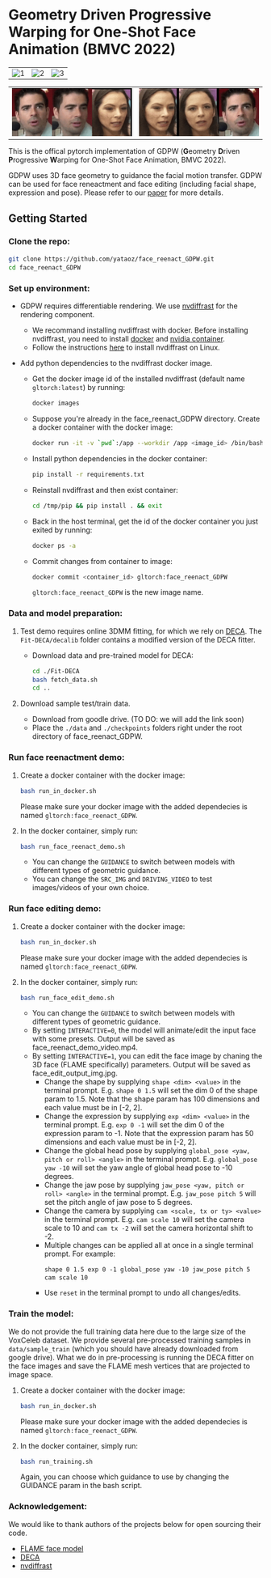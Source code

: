 # Geometry Driven Progressive Warping for One-Shot Face Animation (BMVC 2022)

<table>
  <tr>
    <td> <img src="assets/animation_obama.gif" alt="1" width=180 height=180px ></td>
    <td> <img src="assets/animation_queen.gif" alt="2" width=180 height=180px ></td>
    <td> <img src="assets/animation_tom.gif" alt="3" width=180 height=180px ></td>
   </tr> 
</table>
<table>
   <tr>
    <td> <img src="assets/reenact1.gif" alt="1" width=275px height=95px ></td>
    <td> <img src="assets/reenact2.gif" alt="2" width=275px height=95px ></td>
   </tr>
</table>

This is the offical pytorch implementation of GDPW (**G**eometry **D**riven **P**rogressive **W**arping for One-Shot Face Animation, BMVC 2022).

GDPW uses 3D face geometry to guidance the facial motion transfer. GDPW can be used for face reneactment and face editing (including facial shape, expression and pose). Please refer to our [paper](https://arxiv.org/abs/2210.02391) for more details.


## Getting Started
### Clone the repo:
 ```bash
 git clone https://github.com/yataoz/face_reenact_GDPW.git
 cd face_reenact_GDPW
 ```  
### Set up environment: 
- GDPW requires differentiable rendering. We use [nvdiffrast](https://github.com/NVlabs/nvdiffrast) for the rendering component.  
    - We recommand installing nvdiffrast with docker. Before installing nvdiffrast, you need to install [docker](https://docs.docker.com/engine/install/ubuntu/) and [nvidia container](https://docs.nvidia.com/datacenter/cloud-native/container-toolkit/install-guide.html#pre-requisites). 
    - Follow the instructions [here](https://nvlabs.github.io/nvdiffrast/) to install nvdiffrast on Linux. 
    
- Add python dependencies to the nvdiffrast docker image.
    - Get the docker image id of the installed nvdiffrast (default name `gltorch:latest`) by running:
        ```bash
        docker images
        ```
    - Suppose you're already in the face_reenact_GDPW directory. Create a docker container with the docker image:
        ```bash
        docker run -it -v `pwd`:/app --workdir /app <image_id> /bin/bash
        ```
    - Install python dependencies in the docker container:
        ```bash
        pip install -r requirements.txt
        ```
    - Reinstall nvdiffrast and then exist container:
        ```bash
        cd /tmp/pip && pip install . && exit
        ```
    - Back in the host terminal, get the id of the docker container you just exited by running:
        ```bash
        docker ps -a
        ```
    - Commit changes from container to image:
        ```bash
        docker commit <container_id> gltorch:face_reenact_GDPW
        ```
        `gltorch:face_reenact_GDPW` is the new image name.

### Data and model preparation:
1. Test demo requires online 3DMM fitting, for which we rely on [DECA](https://github.com/YadiraF/DECA). The `Fit-DECA/decalib` folder contains a modified version of the DECA fitter. 

    - Download data and pre-trained model for DECA:
        ```bash
        cd ./Fit-DECA
        bash fetch_data.sh
        cd ..
        ```
2. Download sample test/train data.
    - Download from goodle drive. (TO DO: we will add the link soon)
    - Place the `./data` and `./checkpoints` folders right under the root directory of face_reenact_GDPW.
        
### Run face reenactment demo:
1. Create a docker container with the docker image:
    ```bash
    bash run_in_docker.sh
    ```
    Please make sure your docker image with the added dependecies is named `gltorch:face_reenact_GDPW`.

2. In the docker container, simply run:
    ```bash
    bash run_face_reenact_demo.sh
    ```
    - You can change the `GUIDANCE` to switch between models with different types of geometric guidance.
    - You can change the `SRC_IMG` and `DRIVING_VIDEO` to test images/videos of your own choice.

### Run face editing demo:
1. Create a docker container with the docker image:
    ```bash
    bash run_in_docker.sh
    ```
    Please make sure your docker image with the added dependecies is named `gltorch:face_reenact_GDPW`.

2. In the docker container, simply run:
    ```bash
    bash run_face_edit_demo.sh
    ```
    - You can change the `GUIDANCE` to switch between models with different types of geometric guidance.
    - By setting `INTERACTIVE=0`, the model will animate/edit the input face with some presets. Output will be saved as face_reenact_demo_video.mp4.
    - By setting `INTERACTIVE=1`, you can edit the face image by chaning the 3D face (FLAME specifically) parameters. Output will be saved as face_edit_output_img.jpg.
        - Change the shape by supplying `shape <dim> <value>` in the terminal prompt. E.g. `shape 0 1.5` will set the dim 0 of the shape param to 1.5. Note that the shape param has 100 dimensions and each value must be in [-2, 2].
        - Change the expression by supplying `exp <dim> <value>` in the terminal prompt. E.g. `exp 0 -1` will set the dim 0 of the expression param to -1. Note that the expression param has 50 dimensions and each value must be in [-2, 2].
        - Change the global head pose by supplying `global_pose <yaw, pitch or roll> <angle>` in the terminal prompt. E.g. `global_pose yaw -10` will set the yaw angle of global head pose to -10 degrees.
        - Change the jaw pose by supplying `jaw_pose <yaw, pitch or roll> <angle>` in the terminal prompt. E.g. `jaw_pose pitch 5` will set the pitch angle of jaw pose to 5 degrees. 
        - Change the camera by supplying `cam <scale, tx or ty> <value>` in the terminal prompt. E.g. `cam scale 10` will set the camera scale to 10 and `cam tx -2` will set the camera horizontal shift to -2. 
        - Multiple changes can be applied all at once in a single terminal prompt. For example:
            ```
            shape 0 1.5 exp 0 -1 global_pose yaw -10 jaw_pose pitch 5 cam scale 10
            ```
        - Use `reset` in the terminal prompt to undo all changes/edits.

### Train the model:
We do not provide the full training data here due to the large size of the VoxCeleb dataset. We provide several pre-processed training samples in `data/sample_train` (which you should have already downloaded from google drive). What we do in pre-processing is running the DECA fitter on the face images and save the FLAME mesh vertices that are projected to image space.

1. Create a docker container with the docker image:
    ```bash
    bash run_in_docker.sh
    ```
    Please make sure your docker image with the added dependecies is named `gltorch:face_reenact_GDPW`.

2. In the docker container, simply run:
    ```bash
    bash run_training.sh
    ```
    Again, you can choose which guidance to use by changing the GUIDANCE param in the bash script.

### Acknowledgement:
We would like to thank authors of the projects below for open sourcing their code.
- [FLAME face model](https://flame.is.tue.mpg.de/)
- [DECA](https://github.com/YadiraF/DECA)
- [nvdiffrast](https://github.com/NVlabs/nvdiffrast)